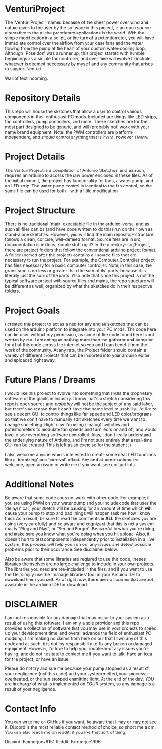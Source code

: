 # VenturiProject

The 'Venturi Project', named because of the sheer power over wind and nature given to the user by the software in this project, is an open source alternative to the all the proprietary applications in the world. With the simple modification in a script, or the turn of a potentiometer, you will have immediate control over the airflow from your case fans and the water flowing from the pump at the heart of your custom water-cooling loop. Although 'Poseidon' was a runner up, this project started with humble beginnings as a simple fan controller, and over time will evolve to include whatever is deemed neccessary by myself and any community that arises to support Venturi.

Wall of text incoming.

# Repository Details

This repo will house the sketches that allow a user to control various components in their enthusiast PC mods. Included are things like LED strips, fan controllers, pump controllers, and more. These sketches are for the most part designed to be generic, and will (probably not) work with your name brand equipment. Note: the PWM controllers are platform-independent, and *should* control anything that is PWM, however YMMV.

# Project Details

The Venturi Project is a compilation of Arduino Sketches, and as such, requires an arduino to access the raw power enclosed in these files. As of the initial commit, the project has functionality for fans, a water pump, and an LED strip. The water pump control is identical to the fan control, so the same file can be used for both - with a little modification. 

# Project Structure

There is no traditional 'main' executable file in the arduino-verse, and as such all files can be (and have code written to do this) run on their own as stand-alone sketches. However, you will find the main repository structure follows a clean, concise, well-defined format. Source files are in src, documentation is in docs, simple stuff right? In the directory: src/Project, there are project folders that follow the conventional arduino project format. A folder (named after the project) contains all source files that are necessary to run the project. For example, the Computer_Controller project has files necessary for a basic computer controller. Note, in this case, the grand sum is no less or greater than the sum of its' parts, because it is literally just the sum of the parts. Also note that since this project is not the typical software project with source files and mains, the repo structure will be different as well; organized by what the sketches do in their respective folders.

# Project Goals

I created this project to act as a hub for any and all sketches that can be used on the arduino platform to integrate into your PC mods. The code here can be used without my permission, as some of the code found here is not written by me. I am acting as nothing more than the gatherer and compiler for all of this code across the internet so you and I can benefit from the work of the community. At any rate, the Project folder should contain a variety of different projects that can be imported into your arduino editor and uploaded right away. 

# Future Plans / Dreams

I would like this project to evolve into something that rivals the proprietary software of the giants in industry. I know that's a stretch considering this repo is open source and *probably* will not be the subject of any paid labor, but there's no reason that it can't have that same level of usability. I'd like to see a decent GUI to control things like fan speed and LED color/programs so that we don't have to manually edit sketches every time we want to change something. Right now I'm using (analog) switches and potentiometers to modulate fan speeds and turn led's on and off, and would love to see everything software controlled. Alas, I don't really understand the underlying nature of Arduino, and I'm not sure entirely that a real-time GUI can be created. This is left as an exercise for the student ;)

I also welcome anyone who is interested to create some neat LED functions like a 'breathing' or a 'carnival' effect. Any and all contributions are welcome, open an issue or write me if you want, see contact info.

# Additional Notes

Be aware that some code does not work with other code. For example; if you are using PWM on your water pump and you include code that uses the 'delay()' call, your sketch will be pausing for an amount of time which **will** cause your pump to stop and bad things will happen (ask me how I know this). As a result, be sure to read the comments in **ALL** the sketches you are using (very carefully) and be aware and cognizant that this is not a system that is "Plug and Play", or "Set and Forget". Be careful in what you're doing, and make sure you know what you're doing when you hit upload. Also, it doesn't hurt to test components independently prior to installation in a 'live' system, this process *will* help you iron out any issues and detect possible problems prior to their occurance. See disclaimer below.

Also be aware that some libraries are reqiured to use this code, theses libraries themselves are no large challenge to include in your own projects. The libraries you need are pre-included in the files, and if you want to use the file, simply use the 'manage libraries' tool in your Arduino IDE to download them yourself. As of right now, there are no libraries that are not available in the arduino IDE for download.

# DISCLAIMER

I am not responsible for any damage that may occur to your system as a result of using this software. I am only a sole provider and this repo provides a collection of software that you may use in your projects to speed up your development time, and overall advance the field of enthusiast PC modding. I am making no claims from here on out that I own any of this code and as such, it is not my responsibility to fix any broken or damaged equipment. However, I'd love to help you troubleshoot any issues you're having, and do not hesitate to contact me if you want to talk, have an idea for the project, or have an issue.

Please do not try and sue me because your pump stopped as a result of your negligence (not this code) and your system melted, your processor overheated, or the sun stopped emmitting light. At the end of the day, *YOU* are in charge of what is implemented on *YOUR* system, so any damage is a result of your negligence.

# Contact Info

You can write me on GitHub if you want, be aware that I may or may not see it. Discord is the most reliable contact method of choice, so shoot me a dm. You can also reach me on reddit, if you like that sort of thing.

Discord: Farmerjoe#6151
Reddit: Farmerjoe1996
